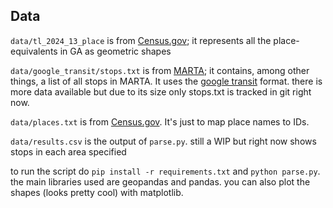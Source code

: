 ## Data
`data/tl_2024_13_place` is from [Census.gov](https://www.census.gov/cgi-bin/geo/shapefiles/index.php?year=2024&layergroup=Places); it represents all the place-equivalents in GA as geometric shapes

`data/google_transit/stops.txt` is from [MARTA](https://www.itsmarta.com/app-developer-resources.aspx); it contains, among other things, a list of all stops in MARTA. It uses the [google transit](https://developers.google.com/transit/gtfs/) format. there is more data available but due to its size only stops.txt is tracked in git right now.

`data/places.txt` is from [Census.gov](https://www2.census.gov/geo/docs/reference/codes/PLACElist.txt). It's just to map place names to IDs.

`data/results.csv` is the output of `parse.py`. still a WIP but right now shows stops in each area specified

to run the script do `pip install -r requirements.txt` and `python parse.py`. the main libraries used are geopandas and pandas. you can also plot the shapes (looks pretty cool) with matplotlib.